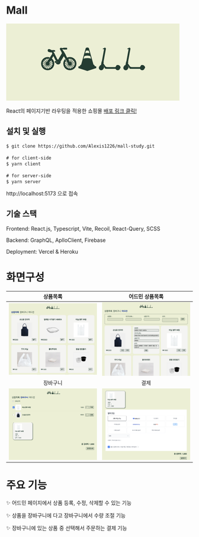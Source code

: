 # Mall

![Mall image](/public/Mall.png)

React의 페이지기반 라우팅을 적용한 쇼핑몰 [배포 링크 클릭!](https://mall-study-client-ilou.vercel.app/products)

## 설치 및 실행

```
$ git clone https://github.com/Alexis1226/mall-study.git

# for client-side
$ yarn client

# for server-side
$ yarn server
```

http://localhost:5173 으로 접속

## 기술 스택

Frontend: React.js, Typescript, Vite, Recoil, React-Query, SCSS

Backend: GraphQL, AplloClient, Firebase

Deployment: Vercel & Heroku

# 화면구성

|               상품목록               |          어드민 상품목록           |
| :----------------------------------: | :--------------------------------: |
| ![상품목록](/public/productList.png) | ![상품목록](/public/adminList.png) |
|               장바구니               |                결제                |
|  ![상품목록](/public/cartList.png)   |    ![상품목록](/public/pay.png)    |

# 주요 기능

✨ 어드민 페이지에서 상품 등록, 수정, 삭제할 수 있는 기능

✨ 상품을 장바구니에 다고 장바구니에서 수량 조절 기능

✨ 장바구니에 있는 상품 중 선택해서 주문하는 결제 기능

